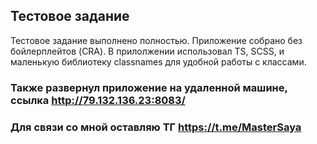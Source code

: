 ## Тестовое задание

Тестовое задание выполнено полностью. Приложение собрано без бойлерплейтов (CRA).
В прилолжении использовал TS, SCSS, и маленькую библиотеку classnames для удобной работы с классами.

### Также развернул приложение на удаленной машине, ссылка http://79.132.136.23:8083/

### Для связи со мной оставляю ТГ https://t.me/MasterSaya

